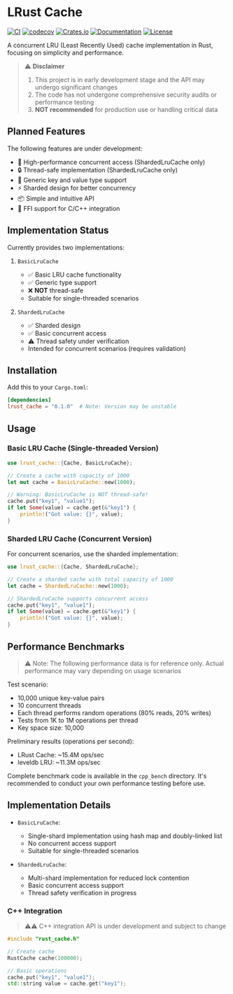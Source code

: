 # LRust Cache

[![CI](https://github.com/lonless9/LrustCache/actions/workflows/ci.yml/badge.svg)](https://github.com/lonless9/LrustCache/actions/workflows/ci.yml)
[![codecov](https://codecov.io/gh/lonless9/LrustCache/graph/badge.svg?token=9DALCS21QO)](https://codecov.io/gh/lonless9/LrustCache)
[![Crates.io](https://img.shields.io/crates/v/lrust_cache.svg)](https://crates.io/crates/lrust_cache)
[![Documentation](https://docs.rs/lrust_cache/badge.svg)](https://docs.rs/lrust_cache)
[![License](https://img.shields.io/badge/license-MIT-blue.svg)](LICENSE)

A concurrent LRU (Least Recently Used) cache implementation in Rust, focusing on simplicity and performance.

> ⚠️ **Disclaimer**
>
> 1. This project is in early development stage and the API may undergo significant changes
> 2. The code has not undergone comprehensive security audits or performance testing
> 3. **NOT recommended** for production use or handling critical data

## Planned Features

The following features are under development:
- 🚀 High-performance concurrent access (ShardedLruCache only)
- 🔒 Thread-safe implementation (ShardedLruCache only)
- 🎯 Generic key and value type support
- ⚡ Sharded design for better concurrency
- 📦 Simple and intuitive API
- 🔄 FFI support for C/C++ integration

## Implementation Status

Currently provides two implementations:

1. `BasicLruCache`
   - ✅ Basic LRU cache functionality
   - ✅ Generic type support
   - ❌ **NOT** thread-safe
   - Suitable for single-threaded scenarios

2. `ShardedLruCache`
   - ✅ Sharded design
   - ✅ Basic concurrent access
   - ⚠️ Thread safety under verification
   - Intended for concurrent scenarios (requires validation)

## Installation

Add this to your `Cargo.toml`:

```toml
[dependencies]
lrust_cache = "0.1.0"  # Note: Version may be unstable
```

## Usage

### Basic LRU Cache (Single-threaded Version)

```rust
use lrust_cache::{Cache, BasicLruCache};

// Create a cache with capacity of 1000
let mut cache = BasicLruCache::new(1000);

// Warning: BasicLruCache is NOT thread-safe!
cache.put("key1", "value1");
if let Some(value) = cache.get(&"key1") {
    println!("Got value: {}", value);
}
```

### Sharded LRU Cache (Concurrent Version)

For concurrent scenarios, use the sharded implementation:

```rust
use lrust_cache::{Cache, ShardedLruCache};

// Create a sharded cache with total capacity of 1000
let cache = ShardedLruCache::new(1000);

// ShardedLruCache supports concurrent access
cache.put("key1", "value1");
if let Some(value) = cache.get(&"key1") {
    println!("Got value: {}", value);
}
```

## Performance Benchmarks

> ⚠️ Note: The following performance data is for reference only. Actual performance may vary depending on usage scenarios

Test scenario:
- 10,000 unique key-value pairs
- 10 concurrent threads
- Each thread performs random operations (80% reads, 20% writes)
- Tests from 1K to 1M operations per thread
- Key space size: 10,000

Preliminary results (operations per second):
- LRust Cache: ~15.4M ops/sec
- leveldb LRU: ~11.3M ops/sec

Complete benchmark code is available in the `cpp_bench` directory. It's recommended to conduct your own performance testing before use.

## Implementation Details

- `BasicLruCache`: 
  - Single-shard implementation using hash map and doubly-linked list
  - No concurrent access support
  - Suitable for single-threaded scenarios

- `ShardedLruCache`: 
  - Multi-shard implementation for reduced lock contention
  - Basic concurrent access support
  - Thread safety verification in progress

### C++ Integration

> ⚠⚠️ C++ integration API is under development and subject to change

```cpp
#include "rust_cache.h"

// Create cache
RustCache cache(100000);

// Basic operations
cache.put("key1", "value1");
std::string value = cache.get("key1");
```